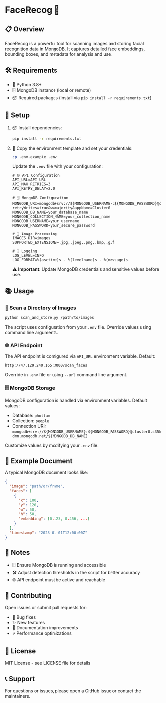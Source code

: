# FaceRecog 📸

## 📋 Overview

FaceRecog is a powerful tool for scanning images and storing facial recognition data in MongoDB. It captures detailed face embeddings, bounding boxes, and metadata for analysis and use.

## 🛠️ Requirements

- 🐍 Python 3.8+
- 🗄️ MongoDB instance (local or remote)
- 📦 Required packages (install via `pip install -r requirements.txt`)

## 🚀 Setup

1. 📦 Install dependencies:

    ```bash
    pip install -r requirements.txt
    ```

2. 📁 Copy the environment template and set your credentials:

    ```bash
    cp .env.example .env
    ```

    Update the `.env` file with your configuration:

    ```
    # 🌐 API Configuration
    API_URL=API URL
    API_MAX_RETRIES=3
    API_RETRY_DELAY=2.0

    # 🗄️ MongoDB Configuration
    MONGODB_URI=mongodb+srv://${MONGODB_USERNAME}:${MONGODB_PASSWORD}@cluster0.s35kdmn.mongodb.net/${MONGODB_DB_NAME}?retryWrites=true&w=majority&appName=Cluster0
    MONGODB_DB_NAME=your_database_name
    MONGODB_COLLECTION_NAME=your_collection_name
    MONGODB_USERNAME=your_username
    MONGODB_PASSWORD=your_secure_password

    # 📸 Image Processing
    IMAGES_DIR=images
    SUPPORTED_EXTENSIONS=.jpg,.jpeg,.png,.bmp,.gif

    # 📝 Logging
    LOG_LEVEL=INFO
    LOG_FORMAT=%(asctime)s - %(levelname)s - %(message)s
    ```

    ⚠️ **Important**: Update MongoDB credentials and sensitive values before use.

## 📚 Usage

### 📂 Scan a Directory of Images

```bash
python scan_and_store.py /path/to/images
```

The script uses configuration from your `.env` file. Override values using command line arguments.

### 🌐 API Endpoint

The API endpoint is configured via `API_URL` environment variable. Default:

```
http://47.129.240.165:3000/scan_faces
```

Override in `.env` file or using `--url` command line argument.

### 🗄️ MongoDB Storage

MongoDB configuration is handled via environment variables. Default values:

- Database: `phottam`
- Collection: `people`
- Connection URI: `mongodb+srv://${MONGODB_USERNAME}:${MONGODB_PASSWORD}@cluster0.s35kdmn.mongodb.net/${MONGODB_DB_NAME}`

Customize values by modifying your `.env` file.

## 📝 Example Document

A typical MongoDB document looks like:

```json
{
  "image": "path/or/frame",
  "faces": [
    {
      "x": 100,
      "y": 120,
      "w": 50,
      "h": 50,
      "embedding": [0.123, 0.456, ...]
    }
  ],
  "timestamp": "2023-01-01T12:00:00Z"
}
```

## 📝 Notes

- 🗄️ Ensure MongoDB is running and accessible
- 🛠️ Adjust detection thresholds in the script for better accuracy
- 🌐 API endpoint must be active and reachable

## 🤝 Contributing

Open issues or submit pull requests for:
- 🐛 Bug fixes
- ✨ New features
- 📝 Documentation improvements
- ⚡ Performance optimizations

## 📜 License

MIT License - see LICENSE file for details

## 📞 Support

For questions or issues, please open a GitHub issue or contact the maintainers.
